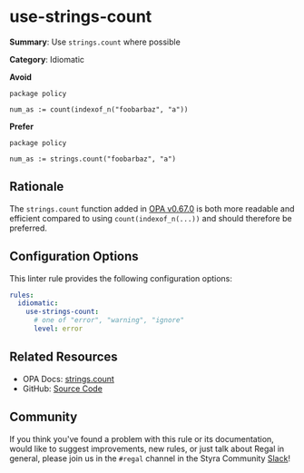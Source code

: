 # use-strings-count

**Summary**: Use `strings.count` where possible

**Category**: Idiomatic

**Avoid**
```rego
package policy

num_as := count(indexof_n("foobarbaz", "a"))
```

**Prefer**
```rego
package policy

num_as := strings.count("foobarbaz", "a")
```

## Rationale

The `strings.count` function added in [OPA v0.67.0](https://github.com/open-policy-agent/opa/releases/tag/v0.67.0)
is both more readable and efficient compared to using `count(indexof_n(...))` and should therefore be preferred.

## Configuration Options

This linter rule provides the following configuration options:

```yaml
rules:
  idiomatic:
    use-strings-count:
      # one of "error", "warning", "ignore"
      level: error
```

## Related Resources

- OPA Docs: [strings.count](https://www.openpolicyagent.org/docs/policy-reference/#builtin-strings-stringscount)
- GitHub: [Source Code](https://github.com/StyraInc/regal/blob/main/bundle/regal/rules/idiomatic/use-strings-count/use_strings_count.rego)

## Community

If you think you've found a problem with this rule or its documentation, would like to suggest improvements, new rules,
or just talk about Regal in general, please join us in the `#regal` channel in the Styra Community
[Slack](https://inviter.co/styra)!
